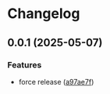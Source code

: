 # Changelog

## 0.0.1 (2025-05-07)


### Features

* force release ([a97ae7f](https://github.com/corvudev/solid-charts/commit/a97ae7ff2e62f8186996ada0225fcbeb48bd28fd))
